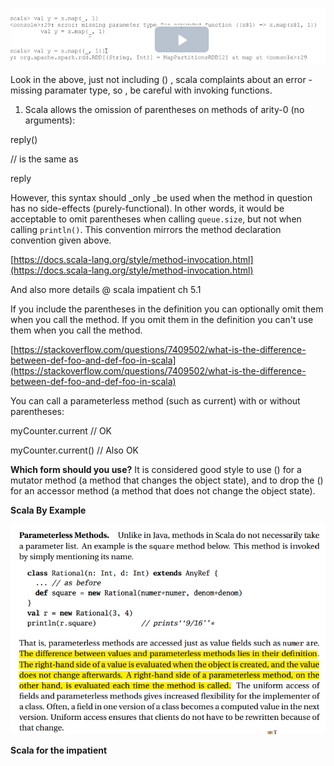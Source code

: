 ![](/assets/notes1.png)

Look in the above, just not including \(\) , scala complaints about an error - missing paramater type, so , be careful with invoking functions.

1. Scala allows the omission of parentheses on methods of arity-0 \(no arguments\):

reply\(\)

// is the same as

reply

However, this syntax should \_only \_be used when the method in question has no side-effects \(purely-functional\). In other words, it would be acceptable to omit parentheses when calling `queue.size`, but not when calling `println()`. This convention mirrors the method declaration convention given above.

[https://docs.scala-lang.org/style/method-invocation.html](https://docs.scala-lang.org/style/method-invocation.html)

And also more details @ scala impatient ch 5.1

If you include the parentheses in the definition you can optionally omit them when you call the method. If you omit them in the definition you can't use them when you call the method.

[https://stackoverflow.com/questions/7409502/what-is-the-difference-between-def-foo-and-def-foo-in-scala](https://stackoverflow.com/questions/7409502/what-is-the-difference-between-def-foo-and-def-foo-in-scala)

You can call a parameterless method \(such as current\) with or without  
 parentheses:

myCounter.current // OK

myCounter.current\(\) // Also OK

**Which form should you use?** It is considered good style to use \(\) for a  
 mutator method \(a method that changes the object state\), and to drop the \(\)  
 for an accessor method \(a method that does not change the object state\).

**Scala By Example**

![](/assets/param1.png)



**Scala for the impatient**

